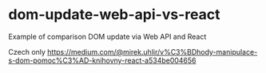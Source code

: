 # dom-update-web-api-vs-react
Example of comparison DOM update via Web API and React

Czech only
https://medium.com/@mirek.uhlir/v%C3%BDhody-manipulace-s-dom-pomoc%C3%AD-knihovny-react-a534be004656
